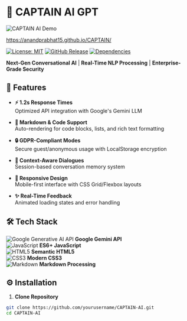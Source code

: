 # 🤖 CAPTAIN AI GPT

![CAPTAIN AI Demo](demo.gif) 

https://anandprabhat15.github.io/CAPTAIN/

[![License: MIT](https://img.shields.io/badge/License-MIT-blue.svg)](https://opensource.org/licenses/MIT)
[![GitHub Release](https://img.shields.io/badge/Release-v1.0.0-green.svg)](https://github.com/yourusername/CAPTAIN-AI/releases)
[![Dependencies](https://img.shields.io/badge/Dependencies-Google%20Generative%20AI%20API-orange.svg)](https://developers.generativeai.google/)

**Next-Gen Conversational AI** | **Real-Time NLP Processing** | **Enterprise-Grade Security**

## 🚀 Features

- **⚡ 1.2s Response Times**  
Optimized API integration with Google's Gemini LLM

- **📝 Markdown & Code Support**  
Auto-rendering for code blocks, lists, and rich text formatting

- **🔒 GDPR-Compliant Modes**  
Secure guest/anonymous usage with LocalStorage encryption

- **🎯 Context-Aware Dialogues**  
Session-based conversation memory system

- **📱 Responsive Design**  
Mobile-first interface with CSS Grid/Flexbox layouts

- **✨ Real-Time Feedback**  
Animated loading states and error handling

## 🛠️ Tech Stack

![Google Generative AI API](https://img.icons8.com/color/48/000000/google-cloud.png) **Google Gemini API**  
![JavaScript](https://img.icons8.com/color/48/000000/javascript.png) **ES6+ JavaScript**  
![HTML5](https://img.icons8.com/color/48/000000/html-5.png) **Semantic HTML5**  
![CSS3](https://img.icons8.com/color/48/000000/css3.png) **Modern CSS3**  
![Markdown](https://img.icons8.com/color/48/000000/markdown.png) **Markdown Processing**

## ⚙️ Installation

1. **Clone Repository**
```bash
git clone https://github.com/yourusername/CAPTAIN-AI.git
cd CAPTAIN-AI
